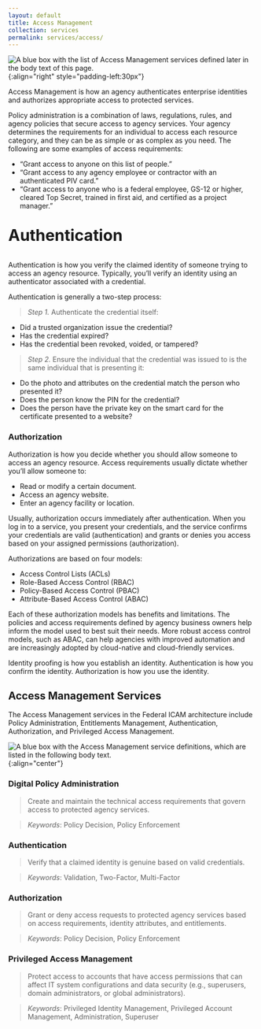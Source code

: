 ```yaml
---
layout: default
title: Access Management
collection: services
permalink: services/access/
---
```


![A blue box with the list of Access Management services defined later in the body text of this page.]({{site.baseurl}}/img/services/AccessManagementServices.png){:align="right" style="padding-left:30px"}

Access Management is how an agency authenticates enterprise identities and authorizes appropriate access to protected services.

Policy administration is a combination of laws, regulations, rules, and agency policies that secure access to agency services. Your agency determines the requirements for an individual to access each resource category, and they can be as simple or as complex as you need. The following are some examples of access requirements:

- “Grant access to anyone on this list of people.”
- “Grant access to any agency employee or contractor with an authenticated PIV card.”
- “Grant access to anyone who is a federal employee, GS-12 or higher, cleared Top Secret, trained in first aid, and certified as a project manager.”

<p style="font-size: 2rem; font-weight: 700;">Authentication</p>
 
Authentication is how you verify the claimed identity of someone trying to access an agency resource. Typically, you’ll verify an identity using an authenticator associated with a credential.

Authentication is generally a two-step process:

> *Step 1.* Authenticate the credential itself:
- Did a trusted organization issue the credential?
- Has the credential expired?
- Has the credential been revoked, voided, or tampered?

> *Step 2.* Ensure the individual that the credential was issued to is the same individual that is presenting it:
- Do the photo and attributes on the credential match the person who presented it?
- Does the person know the PIN for the credential?
- Does the person have the private key on the smart card for the certificate presented to a website?

### Authorization

Authorization is how you decide whether you should allow someone to access an agency resource. Access requirements usually dictate whether you’ll allow someone to:

- Read or modify a certain document.
- Access an agency website.
- Enter an agency facility or location.

Usually, authorization occurs immediately after authentication. When you log in to a service, you present your credentials, and the service confirms your credentials are valid (authentication) and grants or denies you access based on your assigned permissions (authorization).

Authorizations are based on four models:

- Access Control Lists (ACLs)
- Role-Based Access Control (RBAC)
- Policy-Based Access Control (PBAC)
- Attribute-Based Access Control (ABAC)

Each of these authorization models has benefits and limitations. The policies and access requirements defined by agency business owners help inform the model used to best suit their needs. More robust access control models, such as ABAC, can help agencies with improved automation and are increasingly adopted by cloud-native and cloud-friendly services.

Identity proofing is how you establish an identity. Authentication is how you confirm the identity. Authorization is how you use the identity.

## Access Management Services

The Access Management services in the Federal ICAM architecture include Policy Administration, Entitlements Management, Authentication, Authorization, and Privileged Access Management.

![A blue box with the Access Management service definitions, which are listed in the following body text.]({{site.baseurl}}/img/services/AccessManagementServiceDefinitions.png){:align="center"}

### Digital Policy Administration

> Create and maintain the technical access requirements that govern access to protected agency services.

> *Keywords*: Policy Decision, Policy Enforcement

### Authentication

> Verify that a claimed identity is genuine based on valid credentials.

> *Keywords*: Validation, Two-Factor, Multi-Factor

### Authorization

> Grant or deny access requests to protected agency services based on access requirements, identity attributes, and entitlements.

> *Keywords*: Policy Decision, Policy Enforcement

### Privileged Access Management

> Protect access to accounts that have access permissions that can affect IT system configurations and data security (e.g., superusers, domain administrators, or global administrators). 

> *Keywords*: Privileged Identity Management, Privileged Account Management, Administration, Superuser
